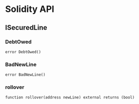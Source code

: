 # Solidity API

## ISecuredLine

### DebtOwed

```solidity
error DebtOwed()
```

### BadNewLine

```solidity
error BadNewLine()
```

### rollover

```solidity
function rollover(address newLine) external returns (bool)
```

